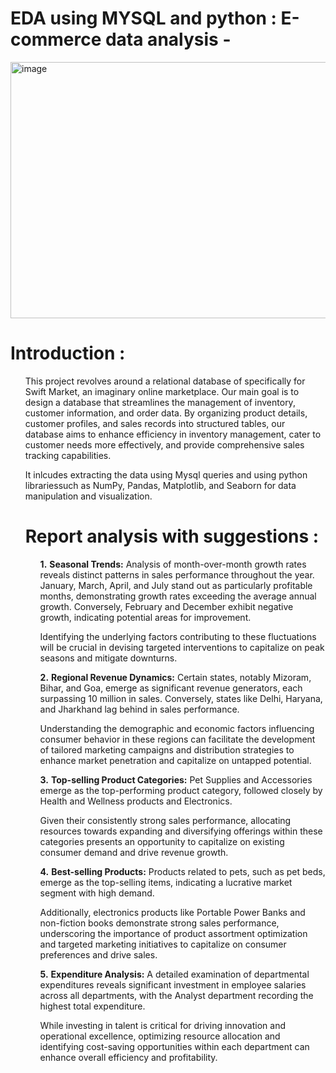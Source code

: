  # EDA using MYSQL and python : E-commerce data analysis  -
<img src="https://br-files.bloomreach.com/site/binaries/content/gallery/commerce-data_in-article.jpg" alt="image" width="900px" height="410px">

 # Introduction : 
 <ul>
 This project revolves around a relational database of  specifically for Swift Market, an imaginary online marketplace. Our main goal is to design a database that streamlines the management of inventory, customer information, and order data. By organizing product details, customer profiles, and sales records into structured tables, our database aims to enhance efficiency in inventory management, cater to customer needs more effectively, and provide comprehensive sales tracking capabilities.

 It inlcudes extracting the data using Mysql queries and using python librariessuch as NumPy, Pandas, Matplotlib, and Seaborn for data manipulation and visualization. 


# Report analysis with suggestions : 
<ul>

**1.** **Seasonal Trends:**
 Analysis of month-over-month growth rates reveals distinct patterns in sales performance throughout the year. January, March, April, and July stand out as particularly profitable months, demonstrating growth rates exceeding the average annual growth. Conversely, February and December exhibit negative growth, indicating potential areas for improvement. 
 
 Identifying the underlying factors contributing to these fluctuations will be crucial in devising targeted interventions to capitalize on peak seasons and mitigate downturns.

**2.** **Regional Revenue Dynamics:**
 Certain states, notably Mizoram, Bihar, and Goa, emerge as significant revenue generators, each surpassing 10 million in sales. Conversely, states like Delhi, Haryana, and Jharkhand lag behind in sales performance.
 
  Understanding the demographic and economic factors influencing consumer behavior in these regions can facilitate the development of tailored marketing campaigns and distribution strategies to enhance market penetration and capitalize on untapped potential.

**3.** **Top-selling Product Categories:**
 Pet Supplies and Accessories emerge as the top-performing product category, followed closely by Health and Wellness products and Electronics. 

 Given their consistently strong sales performance, allocating resources towards expanding and diversifying offerings within these categories presents an opportunity to capitalize on existing consumer demand and drive revenue growth.

**4.** **Best-selling Products:**
  Products related to pets, such as pet beds, emerge as the top-selling items, indicating a lucrative market segment with high demand. 
  
  Additionally, electronics products like Portable Power Banks and non-fiction books demonstrate strong sales performance, underscoring the importance of product assortment optimization and targeted marketing initiatives to capitalize on consumer preferences and drive sales.

**5.** **Expenditure Analysis:** 
 A detailed examination of departmental expenditures reveals significant investment in employee salaries across all departments, with the Analyst department recording the highest total expenditure. 
 
 While investing in talent is critical for driving innovation and operational excellence, optimizing resource allocation and identifying cost-saving opportunities within each department can enhance overall efficiency and profitability.

